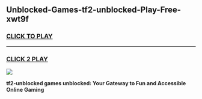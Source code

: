 
## Unblocked-Games-tf2-unblocked-Play-Free-xwt9f
<h3>
<a href="https://premium76.site?title=tf2-unblocked&ref=23A">CLICK TO PLAY</a></h3>
<hr>

<h3>
<a href="https://premium76.site?title=tf2-unblocked&ref=23A">CLICK 2 PLAY</a>
  
</h3>

<a href="https://premium76.site?title=tf2-unblocked&ref=23A"><img src="https://clearcache.store/games.png"></a>


**tf2-unblocked games unblocked: Your Gateway to Fun and Accessible Online Gaming**
